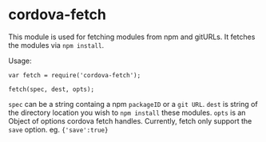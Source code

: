 <!--
#
# Licensed to the Apache Software Foundation (ASF) under one
# or more contributor license agreements.  See the NOTICE file
# distributed with this work for additional information
# regarding copyright ownership.  The ASF licenses this file
# to you under the Apache License, Version 2.0 (the
# "License"); you may not use this file except in compliance
# with the License.  You may obtain a copy of the License at
#
# http://www.apache.org/licenses/LICENSE-2.0
#
# Unless required by applicable law or agreed to in writing,
# software distributed under the License is distributed on an
# "AS IS" BASIS, WITHOUT WARRANTIES OR CONDITIONS OF ANY
#  KIND, either express or implied.  See the License for the
# specific language governing permissions and limitations
# under the License.
#
-->

# cordova-fetch

This module is used for fetching modules from npm and gitURLs. It fetches the modules via `npm install`. 

Usage:
```
var fetch = require('cordova-fetch');

fetch(spec, dest, opts);
```

`spec` can be a string containg a npm `packageID` or a `git URL`. 
`dest` is string of the directory location you wish to `npm install` these modules.
`opts` is an Object of options cordova fetch handles. Currently, fetch only support the `save` option.
    eg. `{'save':true}`
